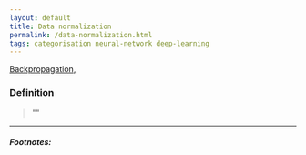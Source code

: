```yaml
---
layout: default
title: Data normalization
permalink: /data-normalization.html
tags: categorisation neural-network deep-learning
---
```


[Backpropagation]({{site.url}}{{site.prod}}/backpropagation.html),

### Definition

> ""

<hr />

##### Footnotes:

[^1]: [TODO](TODO)